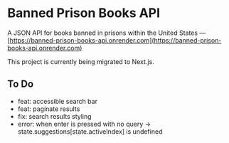 # Banned Prison Books API

A JSON API for books banned in prisons within the United States — [https://banned-prison-books-api.onrender.com](https://banned-prison-books-api.onrender.com)

This project is currently being migrated to Next.js.

## To Do

- feat: accessible search bar
- feat: paginate results
- fix: search results styling
- error: when enter is pressed with no query -> state.suggestions[state.activeIndex] is undefined
